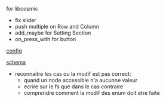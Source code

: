for libcosmic

- fix slider
- push multiple on Row and Column
- add_maybe for Setting Section
- on_press_with for button

[config](../../../.config/configurator/configurator.json)

[schema](../../../.local/share/configurator/io.github.wiiznokes.configurator.json)

- reconnaitre les cas ou la modif est pas correct:
  - quand un node accessible n'a aucunne valeur
  - ecrire sur le fs que dans le cas contraire
  - comprendre comment la modif des enum doit etre faite
